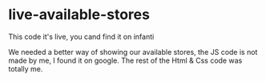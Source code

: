 # live-available-stores

This code it's live, you cand find it on infanti

We needed a better way of showing our available stores, the JS code is not made by me, I found it on google. The rest of the Html & Css code was totally me.
